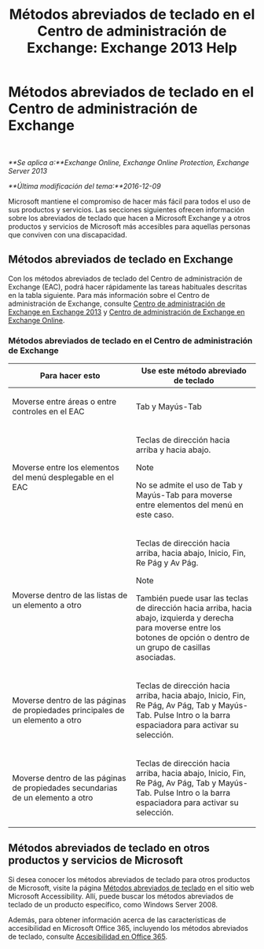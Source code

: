 ﻿---
title: 'Métodos abreviados de teclado en el Centro de administración de Exchange: Exchange 2013 Help'
TOCTitle: Métodos abreviados de teclado en el Centro de administración de Exchange
ms:assetid: 146b2b52-1ef8-4606-991a-4cf4da694970
ms:mtpsurl: https://technet.microsoft.com/es-es/library/JJ150484(v=EXCHG.150)
ms:contentKeyID: 48267826
ms.date: 04/23/2018
mtps_version: v=EXCHG.150
ms.translationtype: HT
---

# Métodos abreviados de teclado en el Centro de administración de Exchange

 

_**Se aplica a:**Exchange Online, Exchange Online Protection, Exchange Server 2013_

_**Última modificación del tema:**2016-12-09_

Microsoft mantiene el compromiso de hacer más fácil para todos el uso de sus productos y servicios. Las secciones siguientes ofrecen información sobre los abreviados de teclado que hacen a Microsoft Exchange y a otros productos y servicios de Microsoft más accesibles para aquellas personas que conviven con una discapacidad.

## Métodos abreviados de teclado en Exchange

Con los métodos abreviados de teclado del Centro de administración de Exchange (EAC), podrá hacer rápidamente las tareas habituales descritas en la tabla siguiente. Para más información sobre el Centro de administración de Exchange, consulte [Centro de administración de Exchange en Exchange 2013](exchange-admin-center-in-exchange-2013-exchange-2013-help.md) y [Centro de administración de Exchange en Exchange Online](https://technet.microsoft.com/es-es/library/jj200743\(v=exchg.150\)).

### Métodos abreviados de teclado en el Centro de administración de Exchange

<table>
<colgroup>
<col style="width: 50%" />
<col style="width: 50%" />
</colgroup>
<thead>
<tr class="header">
<th>Para hacer esto</th>
<th>Use este método abreviado de teclado</th>
</tr>
</thead>
<tbody>
<tr class="odd">
<td><p>Moverse entre áreas o entre controles en el EAC</p></td>
<td><p>Tab y Mayús-Tab</p></td>
</tr>
<tr class="even">
<td><p>Moverse entre los elementos del menú desplegable en el EAC</p></td>
<td><p>Teclas de dirección hacia arriba y hacia abajo.</p>

> [!NOTE]
> No se admite el uso de Tab y Mayús-Tab para moverse entre elementos del menú en este caso.


</td>
</tr>
<tr class="odd">
<td><p>Moverse dentro de las listas de un elemento a otro</p></td>
<td><p>Teclas de dirección hacia arriba, hacia abajo, Inicio, Fin, Re Pág y Av Pág.</p>

> [!NOTE]
> También puede usar las teclas de dirección hacia arriba, hacia abajo, izquierda y derecha para moverse entre los botones de opción o dentro de un grupo de casillas asociadas.


</td>
</tr>
<tr class="even">
<td><p>Moverse dentro de las páginas de propiedades principales de un elemento a otro</p></td>
<td><p>Teclas de dirección hacia arriba, hacia abajo, Inicio, Fin, Re Pág, Av Pág, Tab y Mayús-Tab. Pulse Intro o la barra espaciadora para activar su selección.</p></td>
</tr>
<tr class="odd">
<td><p>Moverse dentro de las páginas de propiedades secundarias de un elemento a otro</p></td>
<td><p>Teclas de dirección hacia arriba, hacia abajo, Inicio, Fin, Re Pág, Av Pág, Tab y Mayús-Tab. Pulse Intro o la barra espaciadora para activar su selección.</p></td>
</tr>
</tbody>
</table>


## Métodos abreviados de teclado en otros productos y servicios de Microsoft

Si desea conocer los métodos abreviados de teclado para otros productos de Microsoft, visite la página [Métodos abreviados de teclado](https://go.microsoft.com/fwlink/p/?linkid=248894) en el sitio web Microsoft Accessibility. Allí, puede buscar los métodos abreviados de teclado de un producto específico, como Windows Server 2008.

Además, para obtener información acerca de las características de accesibilidad en Microsoft Office 365, incluyendo los métodos abreviados de teclado, consulte [Accesibilidad en Office 365](https://officepreview.microsoft.com/search/redir/ha102817204.aspx).

